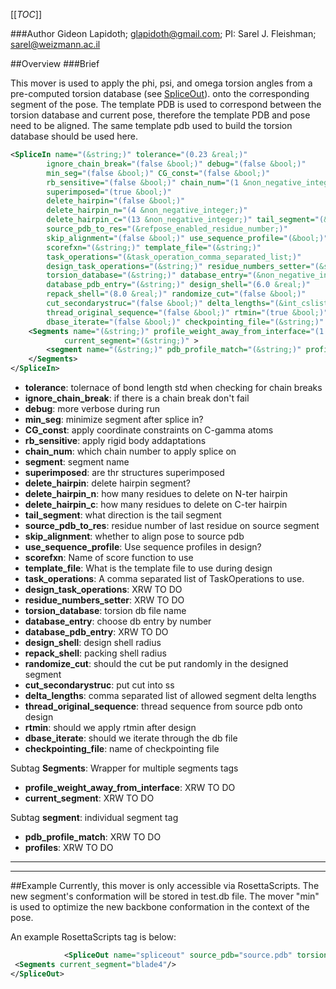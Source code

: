 [[_TOC_]]

###Author
Gideon Lapidoth; glapidoth@gmail.com; PI: Sarel J. Fleishman; sarel@weizmann.ac.il

##Overview
###Brief 

This mover is used to apply the phi, psi, and omega torsion angles from a pre-computed torsion database (see [SpliceOut](https://www.rosettacommons.org/docs/wiki/create/scripting_documentation/RosettaScripts/Movers/SpliceOut)). onto the corresponding segment of the pose. The template PDB is used to correspond between the torsion database and current pose, therefore the template PDB and pose need to be aligned. The same template pdb used to build the torsion database should be used here.


```xml
<SpliceIn name="(&string;)" tolerance="(0.23 &real;)"
        ignore_chain_break="(false &bool;)" debug="(false &bool;)"
        min_seg="(false &bool;)" CG_const="(false &bool;)"
        rb_sensitive="(false &bool;)" chain_num="(1 &non_negative_integer;)"
        superimposed="(true &bool;)"
        delete_hairpin="(false &bool;)"
        delete_hairpin_n="(4 &non_negative_integer;)"
        delete_hairpin_c="(13 &non_negative_integer;)" tail_segment="(&n_or_c;)"
        source_pdb_to_res="(&refpose_enabled_residue_number;)"
        skip_alignment="(false &bool;)" use_sequence_profile="(&bool;)"
        scorefxn="(&string;)" template_file="(&string;)"
        task_operations="(&task_operation_comma_separated_list;)"
        design_task_operations="(&string;)" residue_numbers_setter="(&string;)"
        torsion_database="(&string;)" database_entry="(&non_negative_integer;)"
        database_pdb_entry="(&string;)" design_shell="(6.0 &real;)"
        repack_shell="(8.0 &real;)" randomize_cut="(false &bool;)"
        cut_secondarystruc="(false &bool;)" delta_lengths="(&int_cslist;)"
        thread_original_sequence="(false &bool;)" rtmin="(true &bool;)"
        dbase_iterate="(false &bool;)" checkpointing_file="(&string;)" >
    <Segments name="(&string;)" profile_weight_away_from_interface="(1.0 &real;)"
            current_segment="(&string;)" >
        <segment name="(&string;)" pdb_profile_match="(&string;)" profiles="(&string;)" />
    </Segments>
</SpliceIn>
```

-   **tolerance**: tolernace of bond length std when checking for chain breaks
-   **ignore_chain_break**: if there is a chain break don't fail
-   **debug**: more verbose during run
-   **min_seg**: minimize segment after splice in?
-   **CG_const**: apply coordinate constraints on C-gamma atoms
-   **rb_sensitive**: apply rigid body addaptations
-   **chain_num**: which chain number to apply splice on
-   **segment**: segment name
-   **superimposed**: are thr structures superimposed
-   **delete_hairpin**: delete hairpin segment?
-   **delete_hairpin_n**: how many residues to delete on N-ter hairpin
-   **delete_hairpin_c**: how many residues to delete on C-ter hairpin
-   **tail_segment**: what direction is the tail segment
-   **source_pdb_to_res**: residue number of last residue on source segment
-   **skip_alignment**: whether to align pose to source pdb
-   **use_sequence_profile**: Use sequence profiles in design?
-   **scorefxn**: Name of score function to use
-   **template_file**: What is the template file to use during design
-   **task_operations**: A comma separated list of TaskOperations to use.
-   **design_task_operations**: XRW TO DO
-   **residue_numbers_setter**: XRW TO DO
-   **torsion_database**: torsion db file name
-   **database_entry**: choose db entry by number
-   **database_pdb_entry**: XRW TO DO
-   **design_shell**: design shell radius
-   **repack_shell**: packing shell radius
-   **randomize_cut**: should the cut be put randomly in the designed segment
-   **cut_secondarystruc**: put cut into ss
-   **delta_lengths**: comma separated list of allowed segment delta lengths
-   **thread_original_sequence**: thread sequence from source pdb onto design
-   **rtmin**: should we apply rtmin after design
-   **dbase_iterate**: should we iterate through the db file
-   **checkpointing_file**: name of checkpointing file


Subtag **Segments**:   Wrapper for multiple segments tags

-   **profile_weight_away_from_interface**: XRW TO DO
-   **current_segment**: XRW TO DO


Subtag **segment**:   individual segment tag

-   **pdb_profile_match**: XRW TO DO
-   **profiles**: XRW TO DO

---

---
##Example
Currently, this mover is only accessible via RosettaScripts. The new segment's conformation will be stored in  test.db file. The mover "min" is used to optimize the new backbone conformation in the context of the pose.

An example RosettaScripts tag is below:

```xml
			<SpliceOut name="spliceout" source_pdb="source.pdb" torsion_database="test.db" scorefxn="talaris14" randomize_cut="1" cut_secondarystruc="0" from_res="127" to_res="199" rms_cutoff="0.25" design_shell="0.01" repack_shell="0.01" splice_filter="chainbreak_val" template_file="template.pdb" task_operations="init,rtr" debug="0" mover="min" superimposed="1"> 
 <Segments current_segment="blade4"/>
</SpliceOut>


```